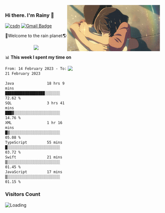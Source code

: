 <img  align='right' height="150" src="https://github.com/LikeRainDay/LikeRainDay/blob/master/pic/img_rain_1.gif?raw=true">



### Hi there. I'm Rainy :lemon:

[![csdn](https://img.shields.io/badge/-csdn-c14438?style=flat-square&logo=c&logoColor=white)](https://blog.csdn.net/qq_15807167)
[![Gmail Badge](https://img.shields.io/badge/-gmail-c14438?style=flat-square&logo=Gmail&logoColor=white&link=mailto:houshuai0816@gmail.com)](mailto:houshuai0816@gmail.com)

🚀Welcome to the rain planet🌎

<center>
<img align='center'  src="https://source.unsplash.com/random/1200x600">
</center>

📊 **This week I spent my time on**

<img align='right'   width="300" src="https://github-readme-stats.vercel.app/api?username=LikeRainDay&show_icons=true&title_color=fff&icon_color=79ff97&text_color=9f9f9f&bg_color=151515&count_private=true">

<!--START_SECTION:waka-->

```text
From: 14 February 2023 - To: 21 February 2023

Java               18 hrs 9 mins   ██████████████████░░░░░░░   72.62 %
SQL                3 hrs 41 mins   ███▓░░░░░░░░░░░░░░░░░░░░░   14.76 %
XML                1 hr 16 mins    █▒░░░░░░░░░░░░░░░░░░░░░░░   05.08 %
TypeScript         55 mins         █░░░░░░░░░░░░░░░░░░░░░░░░   03.72 %
Swift              21 mins         ▒░░░░░░░░░░░░░░░░░░░░░░░░   01.45 %
JavaScript         17 mins         ▒░░░░░░░░░░░░░░░░░░░░░░░░   01.15 %
```

<!--END_SECTION:waka-->

### Visitors Count
<img align="left" src = "https://profile-counter.glitch.me/LikeRainDay/count.svg" alt ="Loading">

